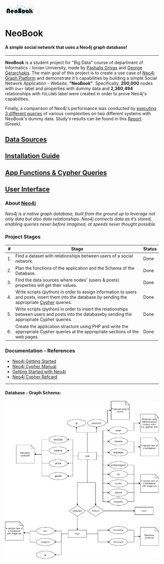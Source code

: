 ![](https://github.com/p17griv/neobook/blob/main/app/images/logo.png)

# NeoBook
#### A simple social network that uses a Neo4j graph database!

***

**NeoBook** is a student project for "Big Data" course of department of Informatics - Ionian University, made by [Pashalis Grivas](https://github.com/p17griv) and [George Gerarchakis](https://github.com/p17gera). The main goal of this project is to create a use case of [Neo4j Graph Platform](https://neo4j.com/) and demonstrate it's capabilities by building a simple Social Network Application - Website, **"NeoBook"**. Specifically, **200,000** nodes with ```User``` label and properties with dummy data and **2,360,494** relationships with  ```FOLLOWS``` label were created in order to prove Neo4j's capabilities.

Finally, a comparison of Neo4j's performance was conducted by [executing 3 different queries](https://github.com/p17griv/neobook/blob/main/Performance%20Study/query.py) of various complexities on two different systems with NeoBook's dummy data. Study's results can be found in this [Report](https://docs.google.com/viewer?url=https://raw.githubusercontent.com/p17griv/neobook/main/Performance%20Study/Report.pdf) (Greek).

## [Data Sources](https://github.com/p17griv/neobook/wiki/Data-Sources)
## [Installation Guide](https://github.com/p17griv/neobook/wiki/Installation-Guide)
## [App Functions & Cypher Queries](https://github.com/p17griv/neobook/wiki/App-Functionality-&-Cypher-Queries)
## [User Interface](https://github.com/p17griv/neobook/wiki/User-Interface)

### About [Neo4j](https://neo4j.com/)
*Neo4j is a native graph database, built from the ground up to leverage not only data but also data relationships. Neo4j connects data as it’s stored, enabling queries never before imagined, at speeds never thought possible.*

### Project Stages
| # | Stage | Status |
| - | ----- | ------ |
| 1. | Find a dataset with relationships between users of a social network. | Done |
| 2. | Plan the functions of the application and the Schema of the Database. | Done |
| 3. | Find the data sources where nodes' (users & posts) properties will get their values. | Done |
| 4. | Write scripts (python) in order to assign information to users and posts, insert them into the database by sending the appropriate [Cypher](https://neo4j.com/developer/cypher/) queries. | Done |
| 5. | Write scripts (python) in order to insert the relationships between users and posts into the databaseby sending the appropriate Cypher queries. | Done |
| 6. | Create the application stracture using PHP and write the appropriate Cypher queries at the appropriate sections of the web pages. | Done |

### Documentation - References

- [Neo4j Getting Started](https://neo4j.com/docs/pdf/neo4j-getting-started-4.2.pdf)
- [Neo4j Cypher Manual](https://neo4j.com/docs/pdf/neo4j-cypher-manual-4.2.pdf)
- [Getting Started with Neo4j](https://neo4j.com/developer/get-started/)
- [Neo4j Cypher Refcard](https://neo4j.com/docs/cypher-refcard/current/)

-----------------------------------------------------

#### Database - Graph Schema:

![Db Schema](https://github.com/p17griv/neobook/blob/main/imgs/db_schema.png)
